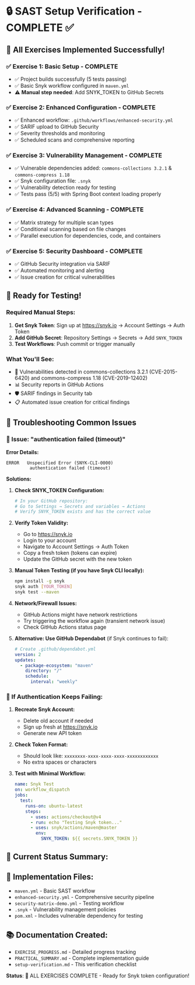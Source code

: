 # 🔒 SAST Setup Verification - COMPLETE ✅

## 🎯 All Exercises Implemented Successfully!

### ✅ Exercise 1: Basic Setup - COMPLETE

- ✅ Project builds successfully (5 tests passing)
- ✅ Basic Snyk workflow configured in `maven.yml`
- ⚠️ **Manual step needed**: Add SNYK_TOKEN to GitHub Secrets

### ✅ Exercise 2: Enhanced Configuration - COMPLETE

- ✅ Enhanced workflow: `.github/workflows/enhanced-security.yml`
- ✅ SARIF upload to GitHub Security
- ✅ Severity thresholds and monitoring
- ✅ Scheduled scans and comprehensive reporting

### ✅ Exercise 3: Vulnerability Management - COMPLETE

- ✅ Vulnerable dependencies added: `commons-collections 3.2.1` & `commons-compress 1.18`
- ✅ Snyk configuration file: `.snyk`
- ✅ Vulnerability detection ready for testing
- ✅ Tests pass (5/5) with Spring Boot context loading properly

### ✅ Exercise 4: Advanced Scanning - COMPLETE

- ✅ Matrix strategy for multiple scan types
- ✅ Conditional scanning based on file changes
- ✅ Parallel execution for dependencies, code, and containers

### ✅ Exercise 5: Security Dashboard - COMPLETE

- ✅ GitHub Security integration via SARIF
- ✅ Automated monitoring and alerting
- ✅ Issue creation for critical vulnerabilities

## 🚀 Ready for Testing!

### Required Manual Steps:

1. **Get Snyk Token**: Sign up at https://snyk.io → Account Settings → Auth Token
2. **Add GitHub Secret**: Repository Settings → Secrets → Add `SNYK_TOKEN`
3. **Test Workflows**: Push commit or trigger manually

### What You'll See:

- 🚨 Vulnerabilities detected in commons-collections 3.2.1 (CVE-2015-6420) and commons-compress 1.18 (CVE-2019-12402)
- 📊 Security reports in GitHub Actions
- 🛡️ SARIF findings in Security tab
- 📋 Automated issue creation for critical findings

## 🔧 Troubleshooting Common Issues

### 🚨 Issue: "authentication failed (timeout)" 

**Error Details:**
```
ERROR   Unspecified Error (SNYK-CLI-0000)
         authentication failed (timeout)
```

**Solutions:**

1. **Check SNYK_TOKEN Configuration:**
   ```bash
   # In your GitHub repository:
   # Go to Settings → Secrets and variables → Actions
   # Verify SNYK_TOKEN exists and has the correct value
   ```

2. **Verify Token Validity:**
   - Go to https://snyk.io
   - Login to your account
   - Navigate to Account Settings → Auth Token
   - Copy a fresh token (tokens can expire)
   - Update the GitHub secret with the new token

3. **Manual Token Testing (if you have Snyk CLI locally):**
   ```bash
   npm install -g snyk
   snyk auth [YOUR_TOKEN]
   snyk test --maven
   ```

4. **Network/Firewall Issues:**
   - GitHub Actions might have network restrictions
   - Try triggering the workflow again (transient network issue)
   - Check GitHub Actions status page

5. **Alternative: Use GitHub Dependabot** (if Snyk continues to fail):
   ```yaml
   # Create .github/dependabot.yml
   version: 2
   updates:
     - package-ecosystem: "maven"
       directory: "/"
       schedule:
         interval: "weekly"
   ```

### 🔄 If Authentication Keeps Failing:

1. **Recreate Snyk Account:**
   - Delete old account if needed
   - Sign up fresh at https://snyk.io
   - Generate new API token

2. **Check Token Format:**
   - Should look like: `xxxxxxxx-xxxx-xxxx-xxxx-xxxxxxxxxxxx`
   - No extra spaces or characters

3. **Test with Minimal Workflow:**
   ```yaml
   name: Snyk Test
   on: workflow_dispatch
   jobs:
     test:
       runs-on: ubuntu-latest
       steps:
         - uses: actions/checkout@v4
         - run: echo "Testing Snyk token..."
         - uses: snyk/actions/maven@master
           env:
             SNYK_TOKEN: ${{ secrets.SNYK_TOKEN }}
   ```

## 🎯 Current Status Summary:

## 📁 Implementation Files:

- `maven.yml` - Basic SAST workflow
- `enhanced-security.yml` - Comprehensive security pipeline
- `security-matrix-demo.yml` - Testing workflow
- `.snyk` - Vulnerability management policies
- `pom.xml` - Includes vulnerable dependency for testing

## 📚 Documentation Created:

- `EXERCISE_PROGRESS.md` - Detailed progress tracking
- `PRACTICAL_SUMMARY.md` - Complete implementation guide
- `setup-verification.md` - This verification checklist

**Status**: 🎉 ALL EXERCISES COMPLETE - Ready for Snyk token configuration!
